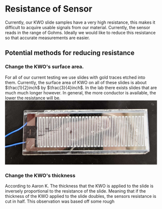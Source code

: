 # Resistance of Sensor
Currently, our KWO slide samples have a very high resistance, this makes it difficult to acquire usable signals from our material. Currently, the sensor reads in the range of Gohms. Ideally we would like to reduce this resistance so that accurate measurements are easier.

## Potential methods for reducing resistance
### Change the KWO's surface area.
For all of our current testing we use slides with gold traces etched into them. Currently, the surface area of KWO on all of these slides is about $\frac{1}{2}inch$ by $\frac{3}{4}inch$. In the lab there exists slides that are much much longer however. In general, the more conductor is available, the lower the resistance will be. 
![image](.attachments/84f1360897e32eed385bd85a2950b789da579dd9.jpg) 

### Change the KWO's thickness
According to Aaron K. The thickness that the KWO is applied to the slide is inversely proportional to the resistance of the slide. Meaning that if the thickness of the KWO applied to the slide doubles, the sensors resistance is cut in half. This observation was based off some rough